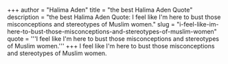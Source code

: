 +++
author = "Halima Aden"
title = "the best Halima Aden Quote"
description = "the best Halima Aden Quote: I feel like I'm here to bust those misconceptions and stereotypes of Muslim women."
slug = "i-feel-like-im-here-to-bust-those-misconceptions-and-stereotypes-of-muslim-women"
quote = '''I feel like I'm here to bust those misconceptions and stereotypes of Muslim women.'''
+++
I feel like I'm here to bust those misconceptions and stereotypes of Muslim women.
